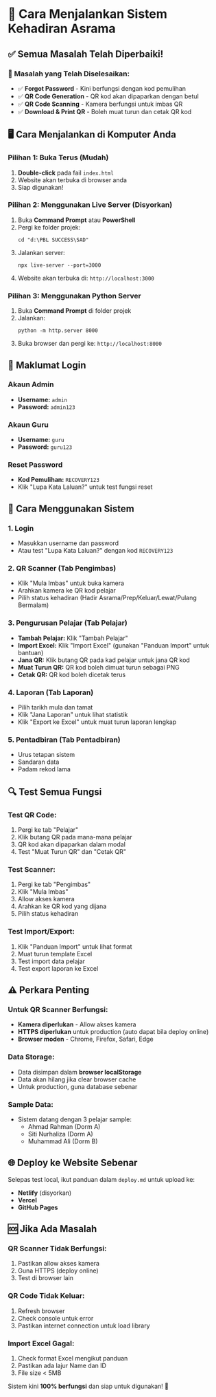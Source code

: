 # 🚀 Cara Menjalankan Sistem Kehadiran Asrama

## ✅ Semua Masalah Telah Diperbaiki!

### 🔧 Masalah yang Telah Diselesaikan:
- ✅ **Forgot Password** - Kini berfungsi dengan kod pemulihan
- ✅ **QR Code Generation** - QR kod akan dipaparkan dengan betul
- ✅ **QR Code Scanning** - Kamera berfungsi untuk imbas QR
- ✅ **Download & Print QR** - Boleh muat turun dan cetak QR kod

## 🖥️ Cara Menjalankan di Komputer Anda

### Pilihan 1: Buka Terus (Mudah)
1. **Double-click** pada fail `index.html`
2. Website akan terbuka di browser anda
3. Siap digunakan!

### Pilihan 2: Menggunakan Live Server (Disyorkan)
1. Buka **Command Prompt** atau **PowerShell**
2. Pergi ke folder projek:
   ```
   cd "d:\PBL SUCCESS\SAD"
   ```
3. Jalankan server:
   ```
   npx live-server --port=3000
   ```
4. Website akan terbuka di: `http://localhost:3000`

### Pilihan 3: Menggunakan Python Server
1. Buka **Command Prompt** di folder projek
2. Jalankan:
   ```
   python -m http.server 8000
   ```
3. Buka browser dan pergi ke: `http://localhost:8000`

## 🔑 Maklumat Login

### Akaun Admin
- **Username:** `admin`
- **Password:** `admin123`

### Akaun Guru  
- **Username:** `guru`
- **Password:** `guru123`

### Reset Password
- **Kod Pemulihan:** `RECOVERY123`
- Klik "Lupa Kata Laluan?" untuk test fungsi reset

## 📱 Cara Menggunakan Sistem

### 1. Login
- Masukkan username dan password
- Atau test "Lupa Kata Laluan?" dengan kod `RECOVERY123`

### 2. QR Scanner (Tab Pengimbas)
- Klik "Mula Imbas" untuk buka kamera
- Arahkan kamera ke QR kod pelajar
- Pilih status kehadiran (Hadir Asrama/Prep/Keluar/Lewat/Pulang Bermalam)

### 3. Pengurusan Pelajar (Tab Pelajar)
- **Tambah Pelajar:** Klik "Tambah Pelajar"
- **Import Excel:** Klik "Import Excel" (gunakan "Panduan Import" untuk bantuan)
- **Jana QR:** Klik butang QR pada kad pelajar untuk jana QR kod
- **Muat Turun QR:** QR kod boleh dimuat turun sebagai PNG
- **Cetak QR:** QR kod boleh dicetak terus

### 4. Laporan (Tab Laporan)
- Pilih tarikh mula dan tamat
- Klik "Jana Laporan" untuk lihat statistik
- Klik "Export ke Excel" untuk muat turun laporan lengkap

### 5. Pentadbiran (Tab Pentadbiran)
- Urus tetapan sistem
- Sandaran data
- Padam rekod lama

## 🔍 Test Semua Fungsi

### Test QR Code:
1. Pergi ke tab "Pelajar"
2. Klik butang QR pada mana-mana pelajar
3. QR kod akan dipaparkan dalam modal
4. Test "Muat Turun QR" dan "Cetak QR"

### Test Scanner:
1. Pergi ke tab "Pengimbas"
2. Klik "Mula Imbas"
3. Allow akses kamera
4. Arahkan ke QR kod yang dijana
5. Pilih status kehadiran

### Test Import/Export:
1. Klik "Panduan Import" untuk lihat format
2. Muat turun template Excel
3. Test import data pelajar
4. Test export laporan ke Excel

## ⚠️ Perkara Penting

### Untuk QR Scanner Berfungsi:
- **Kamera diperlukan** - Allow akses kamera
- **HTTPS diperlukan** untuk production (auto dapat bila deploy online)
- **Browser moden** - Chrome, Firefox, Safari, Edge

### Data Storage:
- Data disimpan dalam **browser localStorage**
- Data akan hilang jika clear browser cache
- Untuk production, guna database sebenar

### Sample Data:
- Sistem datang dengan 3 pelajar sample:
  - Ahmad Rahman (Dorm A)
  - Siti Nurhaliza (Dorm A) 
  - Muhammad Ali (Dorm B)

## 🌐 Deploy ke Website Sebenar

Selepas test local, ikut panduan dalam `deploy.md` untuk upload ke:
- **Netlify** (disyorkan)
- **Vercel**
- **GitHub Pages**

## 🆘 Jika Ada Masalah

### QR Scanner Tidak Berfungsi:
1. Pastikan allow akses kamera
2. Guna HTTPS (deploy online)
3. Test di browser lain

### QR Code Tidak Keluar:
1. Refresh browser
2. Check console untuk error
3. Pastikan internet connection untuk load library

### Import Excel Gagal:
1. Check format Excel mengikut panduan
2. Pastikan ada lajur Name dan ID
3. File size < 5MB

Sistem kini **100% berfungsi** dan siap untuk digunakan! 🎉
